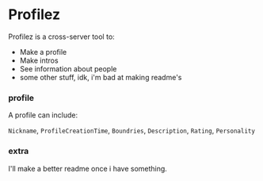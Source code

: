 # Profilez
Profilez is a cross-server tool to:
- Make a profile
- Make intros
- See information about people
- some other stuff, idk, i'm bad at making readme's

### profile
A profile can include:

  `Nickname`, `ProfileCreationTime`,
  `Boundries`, `Description`,
  `Rating`, `Personality`

### extra

I'll make a better readme once i have something.
